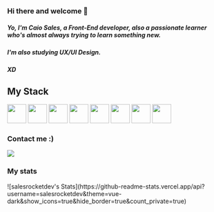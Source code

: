 ### Hi there and welcome 🍹
##### Yo, I'm Caio Sales, a Front-End developer, also a passionate learner who's almost always trying to learn something new. 
##### I'm also studying UX/UI Design.
##### XD

## My Stack

<img src="https://cdn.jsdelivr.net/gh/devicons/devicon/icons/csharp/csharp-original.svg" width="44" height="44"/> <img src="https://cdn.jsdelivr.net/gh/devicons/devicon/icons/html5/html5-original.svg" width="44" height="44"/> <img src="https://cdn.jsdelivr.net/gh/devicons/devicon/icons/css3/css3-original.svg" width="44" height="44"/> <img src="https://cdn.jsdelivr.net/gh/devicons/devicon/icons/javascript/javascript-original.svg" width="44" height="44"/> 
<img src="https://cdn.jsdelivr.net/gh/devicons/devicon/icons/angularjs/angularjs-original.svg" width="44" height="44"/>
<img src="https://cdn.jsdelivr.net/gh/devicons/devicon/icons/vuejs/vuejs-original-wordmark.svg" width="44" height="44"/> 
<img src="https://cdn.jsdelivr.net/gh/devicons/devicon/icons/tailwindcss/tailwindcss-plain.svg" width="44" height="44"/> 
<img src="https://cdn.jsdelivr.net/gh/devicons/devicon/icons/typescript/typescript-original.svg" width="44" height="44"/> 

### Contact me :)

<div>
<a href="https://www.linkedin.com/in/caio-sales-614669178/" target="about_blank"> <img src="https://img.shields.io/badge/-LinkedIn-%230077B5?style=for-the-badge&logo=linkedin&logoColor=white" target="_blank"></a>   
</div>

### My stats
<div>
  ![salesrocketdev's Stats](https://github-readme-stats.vercel.app/api?username=salesrocketdev&theme=vue-dark&show_icons=true&hide_border=true&count_private=true)
</div>
<!--
**salesrocketdev/salesrocketdev** is a ✨ _special_ ✨ repository because its `README.md` (this file) appears on your GitHub profile.

Here are some ideas to get you started:

- 🔭 I’m currently working on ...
- 🌱 I’m currently learning ...
- 👯 I’m looking to collaborate on ...
- 🤔 I’m looking for help with ...
- 💬 Ask me about ...
- 📫 How to reach me: ...
- 😄 Pronouns: ...
- ⚡ Fun fact: ...
-->
